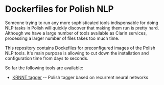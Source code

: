 # Dockerfiles for Polish NLP

Someone trying to run any more sophisticated tools indispensable for doing NLP tasks in Polish will quickly discover
that making them run is pretty hard. Although we have a large number of tools available as Clarin services, processing a
larger number of files takes too much time. 

This repository contains Dockefiles for preconfigured images of the Polish NLP tools. It's main purpose is allowing to
cut down the installation and configuration time from days to seconds.

So far the following tools are available:

* [KRNNT tagger](tagger) -- Polish tagger based on recurrent neural networks
